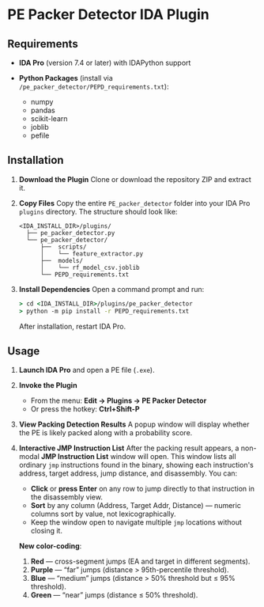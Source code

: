 # PE Packer Detector IDA Plugin

## Requirements

* **IDA Pro** (version 7.4 or later) with IDAPython support
* **Python Packages** (install via `/pe_packer_detector/PEPD_requirements.txt`):

  * numpy
  * pandas
  * scikit-learn
  * joblib
  * pefile

## Installation

1. **Download the Plugin**
   Clone or download the repository ZIP and extract it.

2. **Copy Files**
   Copy the entire `PE_packer_detector` folder into your IDA Pro `plugins` directory. The structure should look like:

   ```text
   <IDA_INSTALL_DIR>/plugins/
     ├── pe_packer_detector.py
     └── pe_packer_detector/
         ├──  scripts/
         │    └── feature_extractor.py
         ├──  models/
         │    └── rf_model_csv.joblib
         └── PEPD_requirements.txt
   ```

3. **Install Dependencies**
   Open a command prompt and run:

   ```bat
   > cd <IDA_INSTALL_DIR>/plugins/pe_packer_detector
   > python -m pip install -r PEPD_requirements.txt
   ```

   After installation, restart IDA Pro.

## Usage

1. **Launch IDA Pro** and open a PE file (`.exe`).
2. **Invoke the Plugin**

   * From the menu: **Edit → Plugins → PE Packer Detector**
   * Or press the hotkey: **Ctrl+Shift-P**
3. **View Packing Detection Results**
   A popup window will display whether the PE is likely packed along with a probability score.
4. **Interactive JMP Instruction List**
   After the packing result appears, a non-modal **JMP Instruction List** window will open. This window lists all ordinary `jmp` instructions found in the binary, showing each instruction's address, target address, jump distance, and disassembly. You can:

   * **Click** or **press Enter** on any row to jump directly to that instruction in the disassembly view.
   * **Sort** by any column (Address, Target Addr, Distance) — numeric columns sort by value, not lexicographically.
   * Keep the window open to navigate multiple `jmp` locations without closing it.

   **New color-coding**:
   1. **Red** — cross-segment jumps (EA and target in different segments).  
   2. **Purple** — “far” jumps (distance > 95th-percentile threshold).  
   3. **Blue** — “medium” jumps (distance > 50% threshold but ≤ 95% threshold).  
   4. **Green** — “near” jumps (distance ≤ 50% threshold).  
